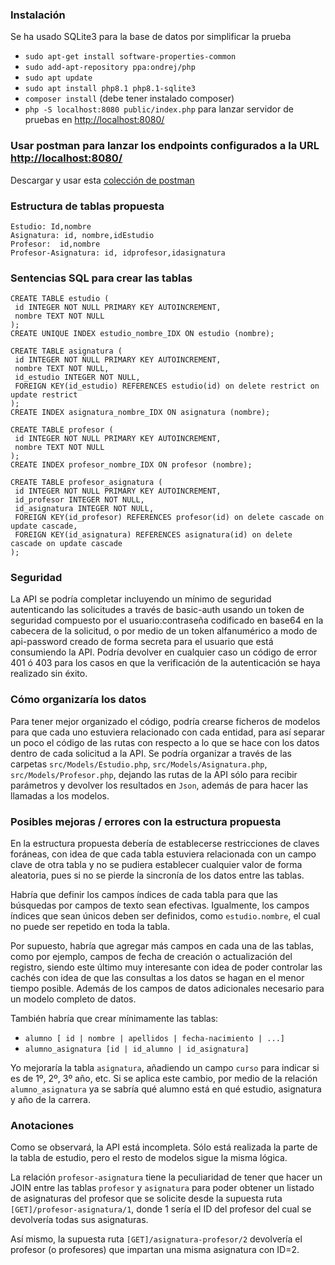 ### Instalación
Se ha usado SQLite3 para la base de datos por simplificar la prueba

- `sudo apt-get install software-properties-common`
- `sudo add-apt-repository ppa:ondrej/php`
- `sudo apt update`
- `sudo apt install php8.1 php8.1-sqlite3`
- `composer install` (debe tener instalado composer)
- `php -S localhost:8080 public/index.php` para lanzar servidor de pruebas en <http://localhost:8080/>

### Usar postman para lanzar los endpoints configurados a la URL __<http://localhost:8080/>__

Descargar y usar esta [colección de postman](postman_collection.json)

### Estructura de tablas propuesta

```
Estudio: Id,nombre
Asignatura: id, nombre,idEstudio
Profesor:  id,nombre
Profesor-Asignatura: id, idprofesor,idasignatura
```

### Sentencias SQL para crear las tablas

```
CREATE TABLE estudio (
 id INTEGER NOT NULL PRIMARY KEY AUTOINCREMENT,
 nombre TEXT NOT NULL
);
CREATE UNIQUE INDEX estudio_nombre_IDX ON estudio (nombre);
```

```
CREATE TABLE asignatura (
 id INTEGER NOT NULL PRIMARY KEY AUTOINCREMENT,
 nombre TEXT NOT NULL,
 id_estudio INTEGER NOT NULL,
 FOREIGN KEY(id_estudio) REFERENCES estudio(id) on delete restrict on update restrict
);
CREATE INDEX asignatura_nombre_IDX ON asignatura (nombre);
```

```
CREATE TABLE profesor (
 id INTEGER NOT NULL PRIMARY KEY AUTOINCREMENT,
 nombre TEXT NOT NULL
);
CREATE INDEX profesor_nombre_IDX ON profesor (nombre);
```

```
CREATE TABLE profesor_asignatura (
 id INTEGER NOT NULL PRIMARY KEY AUTOINCREMENT,
 id_profesor INTEGER NOT NULL,
 id_asignatura INTEGER NOT NULL,
 FOREIGN KEY(id_profesor) REFERENCES profesor(id) on delete cascade on update cascade,
 FOREIGN KEY(id_asignatura) REFERENCES asignatura(id) on delete cascade on update cascade
);
```

### Seguridad

La API se podría completar incluyendo un mínimo de seguridad autenticando las solicitudes a través de basic-auth usando un token de seguridad compuesto por el usuario:contraseña codificado en base64 en la cabecera de la solicitud, o por medio de un token alfanumérico a modo de api-password creado de forma secreta para el usuario que está consumiendo la API. Podría devolver en cualquier caso un código de error 401 ó 403 para los casos en que la verificación de la autenticación se haya realizado sin éxito.

### Cómo organizaría los datos

Para tener mejor organizado el código, podría crearse ficheros de modelos para que cada uno estuviera relacionado con cada entidad, para así separar un poco el código de las rutas con respecto a lo que se hace con los datos dentro de cada solicitud a la API. Se podría organizar a través de las carpetas `src/Models/Estudio.php`, `src/Models/Asignatura.php`, `src/Models/Profesor.php`, dejando las rutas de la API sólo para recibir parámetros y devolver los resultados en `Json`, además de para hacer las llamadas a los modelos.

### Posibles mejoras / errores con la estructura propuesta

En la estructura propuesta debería de establecerse restricciones de claves foráneas, con idea de que cada tabla estuviera relacionada con un campo clave de otra tabla y no se pudiera establecer cualquier valor de forma aleatoria, pues si no se pierde la sincronía de los datos entre las tablas.

Habría que definir los campos índices de cada tabla para que las búsquedas por campos de texto sean efectivas. Igualmente, los campos índices que sean únicos deben ser definidos, como `estudio.nombre`, el cual no puede ser repetido en toda la tabla.

Por supuesto, habría que agregar más campos en cada una de las tablas, como por ejemplo, campos de fecha de creación o actualización del registro, siendo este último muy interesante con idea de poder controlar las cachés con idea de que las consultas a los datos se hagan en el menor tiempo posible. Además de los campos de datos adicionales necesario para un modelo completo de datos.

También habría que crear mínimamente las tablas:

- `alumno [ id | nombre | apellidos | fecha-nacimiento | ...]`
- `alumno_asignatura [id | id_alumno | id_asignatura]`

Yo mejoraría la tabla `asignatura`, añadiendo un campo `curso` para indicar si es de 1º, 2º, 3º año, etc. Si se aplica este cambio, por medio de la relación `alumno_asignatura` ya se sabría qué alumno está en qué estudio, asignatura y año de la carrera.

### Anotaciones

Como se observará, la API está incompleta. Sólo está realizada la parte de la tabla de estudio, pero el resto de modelos sigue la misma lógica.

La relación `profesor-asignatura` tiene la peculiaridad de tener que hacer un JOIN entre las tablas `profesor` y `asignatura` para poder obtener un listado de asignaturas del profesor que se solicite desde la supuesta ruta `[GET]/profesor-asignatura/1`, donde 1 sería el ID del profesor del cual se devolvería todas sus asignaturas.

Así mismo, la supuesta ruta `[GET]/asignatura-profesor/2` devolvería el profesor (o profesores) que impartan una misma asignatura con ID=2.
